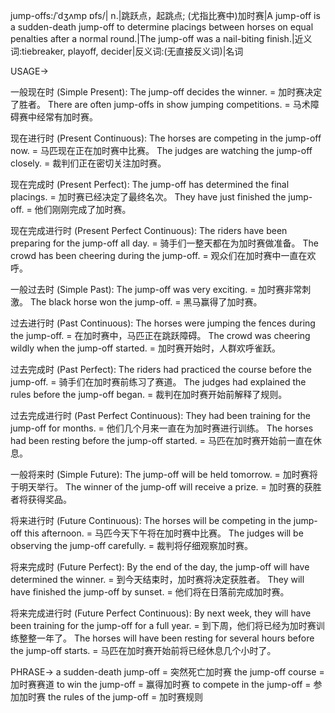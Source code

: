 jump-offs:/ˈdʒʌmp ɒfs/| n.|跳跃点，起跳点; (尤指比赛中)加时赛|A jump-off is a sudden-death jump-off to determine placings between horses on equal penalties after a normal round.|The jump-off was a nail-biting finish.|近义词:tiebreaker, playoff, decider|反义词:(无直接反义词)|名词


USAGE->

一般现在时 (Simple Present):
The jump-off decides the winner. = 加时赛决定了胜者。
There are often jump-offs in show jumping competitions. = 马术障碍赛中经常有加时赛。

现在进行时 (Present Continuous):
The horses are competing in the jump-off now. = 马匹现在正在加时赛中比赛。
The judges are watching the jump-off closely. = 裁判们正在密切关注加时赛。

现在完成时 (Present Perfect):
The jump-off has determined the final placings. = 加时赛已经决定了最终名次。
They have just finished the jump-off. = 他们刚刚完成了加时赛。

现在完成进行时 (Present Perfect Continuous):
The riders have been preparing for the jump-off all day. = 骑手们一整天都在为加时赛做准备。
The crowd has been cheering during the jump-off. = 观众们在加时赛中一直在欢呼。

一般过去时 (Simple Past):
The jump-off was very exciting. = 加时赛非常刺激。
The black horse won the jump-off. = 黑马赢得了加时赛。

过去进行时 (Past Continuous):
The horses were jumping the fences during the jump-off. = 在加时赛中，马匹正在跳跃障碍。
The crowd was cheering wildly when the jump-off started. = 加时赛开始时，人群欢呼雀跃。

过去完成时 (Past Perfect):
The riders had practiced the course before the jump-off. = 骑手们在加时赛前练习了赛道。
The judges had explained the rules before the jump-off began. = 裁判在加时赛开始前解释了规则。

过去完成进行时 (Past Perfect Continuous):
They had been training for the jump-off for months. = 他们几个月来一直在为加时赛进行训练。
The horses had been resting before the jump-off started. = 马匹在加时赛开始前一直在休息。

一般将来时 (Simple Future):
The jump-off will be held tomorrow. = 加时赛将于明天举行。
The winner of the jump-off will receive a prize. = 加时赛的获胜者将获得奖品。

将来进行时 (Future Continuous):
The horses will be competing in the jump-off this afternoon. = 马匹今天下午将在加时赛中比赛。
The judges will be observing the jump-off carefully. = 裁判将仔细观察加时赛。

将来完成时 (Future Perfect):
By the end of the day, the jump-off will have determined the winner. = 到今天结束时，加时赛将决定获胜者。
They will have finished the jump-off by sunset. = 他们将在日落前完成加时赛。

将来完成进行时 (Future Perfect Continuous):
By next week, they will have been training for the jump-off for a full year. = 到下周，他们将已经为加时赛训练整整一年了。
The horses will have been resting for several hours before the jump-off starts. = 马匹在加时赛开始前将已经休息几个小时了。


PHRASE->
a sudden-death jump-off = 突然死亡加时赛
the jump-off course = 加时赛赛道
to win the jump-off = 赢得加时赛
to compete in the jump-off = 参加加时赛
the rules of the jump-off = 加时赛规则

